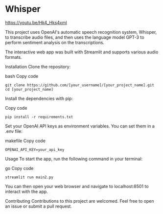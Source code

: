 # Whisper

https://youtu.be/Hk4_Hks4xmI

This project uses OpenAI's automatic speech recognition system, Whisper, to transcribe audio files, and then uses the language model GPT-3 to perform sentiment analysis on the transcriptions.

The interactive web app was built with Streamlit and supports various audio formats.

Installation
Clone the repository:

bash
Copy code
```
git clone https://github.com/[your_username]/[your_project_name].git
cd [your_project_name]
```
Install the dependencies with pip:

Copy code
```
pip install -r requirements.txt
```
Set your OpenAI API keys as environment variables. You can set them in a .env file:

makefile
Copy code
```
OPENAI_API_KEY=your_api_key
```
Usage
To start the app, run the following command in your terminal:

go
Copy code
```
streamlit run main2.py
```
You can then open your web browser and navigate to localhost:8501 to interact with the app.

Contributing
Contributions to this project are welcomed. Feel free to open an issue or submit a pull request.
